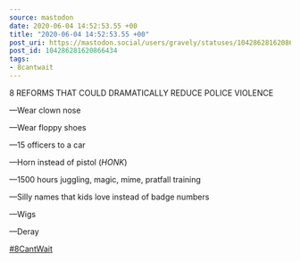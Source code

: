 ```yaml
---
source: mastodon
date: 2020-06-04 14:52:53.55 +00
title: "2020-06-04 14:52:53.55 +00"
post_uri: https://mastodon.social/users/gravely/statuses/104286281620866434
post_id: 104286281620866434
tags:
- 8cantwait
---
```

8 REFORMS THAT COULD DRAMATICALLY REDUCE POLICE VIOLENCE

—Wear clown nose

—Wear floppy shoes

—15 officers to a car

—Horn instead of pistol (*HONK*)

—1500 hours juggling, magic, mime, pratfall training

—Silly names that kids love instead of badge numbers

—Wigs

—Deray

[#8CantWait](https://mastodon.social/tags/8CantWait)


